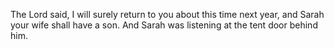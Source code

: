 The Lord said, I will surely return to you about this time next year, and Sarah your wife shall have a son. And Sarah was listening at the tent door behind him.
